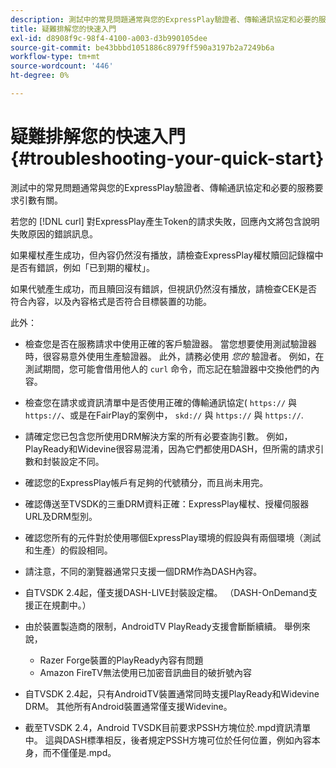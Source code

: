 ```yaml
---
description: 測試中的常見問題通常與您的ExpressPlay驗證者、傳輸通訊協定和必要的服務要求引數有關。
title: 疑難排解您的快速入門
exl-id: d8908f9c-98f4-4100-a003-d3b990105dee
source-git-commit: be43bbbd1051886c8979ff590a3197b2a7249b6a
workflow-type: tm+mt
source-wordcount: '446'
ht-degree: 0%

---
```


# 疑難排解您的快速入門{#troubleshooting-your-quick-start}

測試中的常見問題通常與您的ExpressPlay驗證者、傳輸通訊協定和必要的服務要求引數有關。

若您的 [!DNL curl] 對ExpressPlay產生Token的請求失敗，回應內文將包含說明失敗原因的錯誤訊息。

如果權杖產生成功，但內容仍然沒有播放，請檢查ExpressPlay權杖贖回記錄檔中是否有錯誤，例如「已到期的權杖」。

如果代號產生成功，而且贖回沒有錯誤，但視訊仍然沒有播放，請檢查CEK是否符合內容，以及內容格式是否符合目標裝置的功能。

此外：

* 檢查您是否在服務請求中使用正確的客戶驗證器。 當您想要使用測試驗證器時，很容易意外使用生產驗證器。 此外，請務必使用 *您的* 驗證者。 例如，在測試期間，您可能會借用他人的 `curl` 命令，而忘記在驗證器中交換他們的內容。

* 檢查您在請求或資訊清單中是否使用正確的傳輸通訊協定( `https://` 與 `https://`、或是在FairPlay的案例中， `skd://` 與 `https://` 與 `https://`.

* 請確定您已包含您所使用DRM解決方案的所有必要查詢引數。 例如，PlayReady和Widevine很容易混淆，因為它們都使用DASH，但所需的請求引數和封裝設定不同。
* 確認您的ExpressPlay帳戶有足夠的代號積分，而且尚未用完。
* 確認傳送至TVSDK的三重DRM資料正確：ExpressPlay權杖、授權伺服器URL及DRM型別。
* 確認您所有的元件對於使用哪個ExpressPlay環境的假設與有兩個環境（測試和生產）的假設相同。
* 請注意，不同的瀏覽器通常只支援一個DRM作為DASH內容。
* 自TVSDK 2.4起，僅支援DASH-LIVE封裝設定檔。 （DASH-OnDemand支援正在規劃中。）
* 由於裝置製造商的限制，AndroidTV PlayReady支援會斷斷續續。 舉例來說，

   * Razer Forge裝置的PlayReady內容有問題
   * Amazon FireTV無法使用已加密音訊曲目的破折號內容

* 自TVSDK 2.4起，只有AndroidTV裝置通常同時支援PlayReady和Widevine DRM。 其他所有Android裝置通常僅支援Widevine。
* 截至TVSDK 2.4，Android TVSDK目前要求PSSH方塊位於.mpd資訊清單中。 這與DASH標準相反，後者規定PSSH方塊可位於任何位置，例如內容本身，而不僅僅是.mpd。
